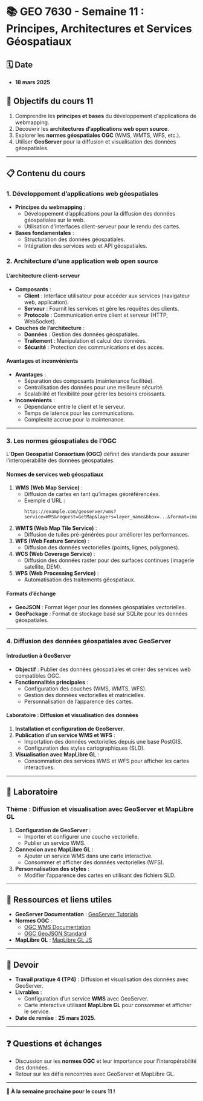 # 📚 GEO 7630 - Semaine 11 : Principes, Architectures et Services Géospatiaux

## 🗓️ Date
- **18 mars 2025**

## 🎯 Objectifs du cours 11
1. Comprendre les **principes et bases** du développement d'applications de webmapping.
2. Découvrir les **architectures d’applications web open source**.
3. Explorer les **normes géospatiales OGC** (WMS, WMTS, WFS, etc.).
4. Utiliser **GeoServer** pour la diffusion et visualisation des données géospatiales.

---

## 📋 Contenu du cours

### **1. Développement d’applications web géospatiales**
- **Principes du webmapping** :
  - Développement d’applications pour la diffusion des données géospatiales sur le web.
  - Utilisation d’interfaces client-serveur pour le rendu des cartes.
- **Bases fondamentales** :
  - Structuration des données géospatiales.
  - Intégration des services web et API géospatiales.

### **2. Architecture d’une application web open source**
#### **L’architecture client-serveur**
- **Composants** :
  - **Client** : Interface utilisateur pour accéder aux services (navigateur web, application).
  - **Serveur** : Fournit les services et gère les requêtes des clients.
  - **Protocole** : Communication entre client et serveur (HTTP, WebSocket).
- **Couches de l’architecture** :
  - **Données** : Gestion des données géospatiales.
  - **Traitement** : Manipulation et calcul des données.
  - **Sécurité** : Protection des communications et des accès.

#### **Avantages et inconvénients**
- **Avantages** :
  - Séparation des composants (maintenance facilitée).
  - Centralisation des données pour une meilleure sécurité.
  - Scalabilité et flexibilité pour gérer les besoins croissants.
- **Inconvénients** :
  - Dépendance entre le client et le serveur.
  - Temps de latence pour les communications.
  - Complexité accrue pour la maintenance.

---

### **3. Les normes géospatiales de l’OGC**
L’**Open Geospatial Consortium (OGC)** définit des standards pour assurer l’interopérabilité des données géospatiales.

#### **Normes de services web géospatiaux**
1. **WMS (Web Map Service)** :
   - Diffusion de cartes en tant qu’images géoréférencées.
   - Exemple d’URL :
     ```http
     https://example.com/geoserver/wms?service=WMS&request=GetMap&layers=layer_name&bbox=...&format=image/png
     ```
2. **WMTS (Web Map Tile Service)** :
   - Diffusion de tuiles pré-générées pour améliorer les performances.
3. **WFS (Web Feature Service)** :
   - Diffusion des données vectorielles (points, lignes, polygones).
4. **WCS (Web Coverage Service)** :
   - Diffusion des données raster pour des surfaces continues (imagerie satellite, DEM).
5. **WPS (Web Processing Service)** :
   - Automatisation des traitements géospatiaux.

#### **Formats d’échange**
- **GeoJSON** : Format léger pour les données géospatiales vectorielles.
- **GeoPackage** : Format de stockage basé sur SQLite pour les données géospatiales.

---

### **4. Diffusion des données géospatiales avec GeoServer**
#### **Introduction à GeoServer**
- **Objectif** : Publier des données géospatiales et créer des services web compatibles OGC.
- **Fonctionnalités principales** :
  - Configuration des couches (WMS, WMTS, WFS).
  - Gestion des données vectorielles et matricielles.
  - Personnalisation de l’apparence des cartes.

#### **Laboratoire : Diffusion et visualisation des données**
1. **Installation et configuration de GeoServer**.
2. **Publication d’un service WMS et WFS** :
   - Importation des données vectorielles depuis une base PostGIS.
   - Configuration des styles cartographiques (SLD).
3. **Visualisation avec MapLibre GL** :
   - Consommation des services WMS et WFS pour afficher les cartes interactives.

---

## 🧪 Laboratoire
### **Thème : Diffusion et visualisation avec GeoServer et MapLibre GL**
1. **Configuration de GeoServer** :
   - Importer et configurer une couche vectorielle.
   - Publier un service WMS.
2. **Connexion avec MapLibre GL** :
   - Ajouter un service WMS dans une carte interactive.
   - Consommer et afficher des données vectorielles (WFS).
3. **Personnalisation des styles** :
   - Modifier l’apparence des cartes en utilisant des fichiers SLD.

---

## 📂 Ressources et liens utiles
- **GeoServer Documentation** : [GeoServer Tutorials](https://docs.geoserver.org/latest/en/user/tutorials/index.html)
- **Normes OGC** :
  - [OGC WMS Documentation](https://docs.geoserver.org/latest/en/user/services/wms/index.html)
  - [OGC GeoJSON Standard](https://geojson.org/)
- **MapLibre GL** : [MapLibre GL JS](https://maplibre.org/maplibre-gl-js-docs/)

---

## 📝 Devoir
- **Travail pratique 4 (TP4)** : Diffusion et visualisation des données avec GeoServer.
- **Livrables** :
  - Configuration d’un service **WMS** avec GeoServer.
  - Carte interactive utilisant **MapLibre GL** pour consommer et afficher le service.
- **Date de remise** : **25 mars 2025**.

---

## ❓ Questions et échanges
- Discussion sur les **normes OGC** et leur importance pour l’interopérabilité des données.
- Retour sur les défis rencontrés avec GeoServer et MapLibre GL.

---

**🚀 À la semaine prochaine pour le cours 11 !**
